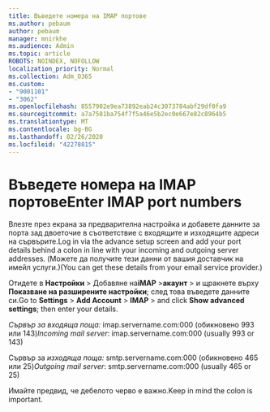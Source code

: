 ```yaml
---
title: Въведете номера на IMAP портове
ms.author: pebaum
author: pebaum
manager: mnirkhe
ms.audience: Admin
ms.topic: article
ROBOTS: NOINDEX, NOFOLLOW
localization_priority: Normal
ms.collection: Adm_O365
ms.custom:
- "9001101"
- "3062"
ms.openlocfilehash: 8557902e9ea73892eab24c3073784abf29df0fa9
ms.sourcegitcommit: a7a7581ba754f7f5a46e5b2ec0e667e82c8964b5
ms.translationtype: MT
ms.contentlocale: bg-BG
ms.lasthandoff: 02/26/2020
ms.locfileid: "42278815"
---
```

# <a name="enter-imap-port-numbers"></a><span data-ttu-id="707fe-102">Въведете номера на IMAP портове</span><span class="sxs-lookup"><span data-stu-id="707fe-102">Enter IMAP port numbers</span></span>

<span data-ttu-id="707fe-103">Влезте през екрана за предварителна настройка и добавете данните за порта зад двоеточие в съответствие с входящите и изходящите адреси на сървърите.</span><span class="sxs-lookup"><span data-stu-id="707fe-103">Log in via the advance setup screen and add your port details behind a colon in line with your incoming and outgoing server addresses.</span></span> <span data-ttu-id="707fe-104">(Можете да получите тези данни от вашия доставчик на имейл услуги.)</span><span class="sxs-lookup"><span data-stu-id="707fe-104">(You can get these details from your email service provider.)</span></span> 

<span data-ttu-id="707fe-105">Отидете в **Настройки** > Добавяне на**iMAP** >**акаунт** > и щракнете върху **Показване на разширените настройки**; след това въведете данните си.</span><span class="sxs-lookup"><span data-stu-id="707fe-105">Go to **Settings** > **Add Account** > **IMAP** > and click **Show advanced settings**; then enter your details.</span></span> 

<span data-ttu-id="707fe-106">*Сървър за входяща поща:* imap.servername.com:000 (обикновено 993 или 143)</span><span class="sxs-lookup"><span data-stu-id="707fe-106">*Incoming mail server*: imap.servername.com:000 (usually 993 or 143)</span></span> 

<span data-ttu-id="707fe-107">Сървър за *изходяща поща:* smtp.servername.com:000 (обикновено 465 или 25)</span><span class="sxs-lookup"><span data-stu-id="707fe-107">*Outgoing mail server*: smtp.servername.com:000 (usually 465 or 25)</span></span> 

<span data-ttu-id="707fe-108">Имайте предвид, че дебелото черво е важно.</span><span class="sxs-lookup"><span data-stu-id="707fe-108">Keep in mind the colon is important.</span></span> 
